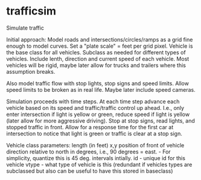 # trafficsim
Simulate traffic

Initial approach:
Model roads and intersections/circles/ramps as a grid fine enough to model
curves.  Set a "plate scale" = feet per grid pixel.
Vehicle is the base class for all vehicles.  Subclass as needed for different
types of vehicles.  Include lenth, direction and current speed of each vehicle.
Most vehicles will be rigid, maybe later allow for trucks and trailers where
this assumption breaks.

Also model traffic flow with stop lights, stop signs and speed limits.  Allow
speed limits to be broken as in real life.  Maybe later include speed cameras.

Simulation proceeds with time steps.  At each time step advance each vehicle
based on its speed and traffic/traffic control up ahead.  I.e., only enter
intersection if light is yellow or green, reduce speed if light is yellow (later
allow for more aggressive driving).  Stop at stop signs, read lights, and
stopped traffic in front.  Allow for a response time for the first car at
intersection to notice that light is green or traffic is clear at a stop sign.

Vehicle class parameters:
 length (in feet)
 x,y position of front of vehicle
 direction relative to north in degrees, i.e., 90 degrees = east.
    - For simplicity, quantize this is 45 deg. intervals intially.
 id - unique id for this vehicle
 vtype - what type of vehicle is this (redundant if vehicles types are
       subclassed but also can be useful to have this stored in baseclass)
 

